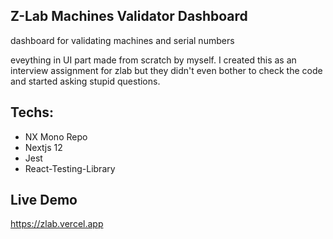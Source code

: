 

## Z-Lab Machines Validator Dashboard
dashboard for validating machines and serial numbers

eveything in UI part made from scratch by myself.
I created this as an interview assignment for zlab but they didn't even bother to check the code and started asking stupid questions.

## Techs:

* NX Mono Repo
* Nextjs 12
* Jest
* React-Testing-Library

## Live Demo
https://zlab.vercel.app
